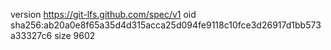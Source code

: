 version https://git-lfs.github.com/spec/v1
oid sha256:ab20a0e8f65a35d4d315acca25d094fe9118c10fce3d26917d1bb573a33327c6
size 9602

